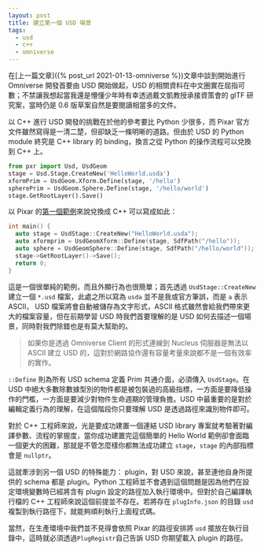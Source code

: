 ```yaml
---
layout: post
title: 建立第一個 USD 場景
tags:
  - usd
  - c++
  - omniverse
---
```


在[上一篇文章]({% post_url 2021-01-13-omniverse %})文章中談到開始進行 Omniverse 開發首要由 USD 開始做起，USD 的相關資料在中文圈實在屈指可數；不禁讓我想起當我還是懵懂少年時有幸透過戴文凱教授承接資策會的 glTF 研究案，當時仍是 0.6 版草案自然是要閱讀相當多的文件。

以 C++ 進行 USD 開發的挑戰在於他的參考要比 Python 少很多，而 Pixar 官方文件雖然寫得是一清二楚，但卻缺乏一條明晰的道路。但由於 USD 的 Python module 終究是 C++ library 的 binding，換言之從 Python 的操作流程可以兌換到 C++ 上。

```python
from pxr import Usd, UsdGeom
stage = Usd.Stage.CreateNew('HelloWorld.usda')
xformPrim = UsdGeom.Xform.Define(stage, '/hello')
spherePrim = UsdGeom.Sphere.Define(stage, '/hello/world')
stage.GetRootLayer().Save()
```

以 Pixar 的[第一個範例](https://graphics.pixar.com/usd/docs/Hello-World---Creating-Your-First-USD-Stage.html)來說兌換成 C++ 可以寫成如此：

```cpp
int main() {
  auto stage = UsdStage::CreateNew("HelloWorld.usda");
  auto xformprim = UsdGeomXform::Define(stage, SdfPath("/hello"));
  auto sphere = UsdGeomSphere::Define(stage, SdfPath("/hello/world"));
  stage->GetRootLayer()->Save();
  return 0;
}
```

這是一個很單純的範例，而且外顯行為也很簡單；首先透過 `UsdStage::CreateNew` 建立一個 `*.usd` 檔案，此處之所以寫為 `usda` 並不是我或官方筆誤，而是 `a` 表示 ASCII， USD 檔案將會自動被儲存為文字形式，ASCII 格式雖然會給我們帶來更大的檔案容量，但在前期學習 USD 時我們首要理解的是 USD 如何去描述一個場景，同時對我們除錯也是有莫大幫助的。

> 如果你是透過 Omniverse Client 的形式連線到 Nucleus 伺服器是無法以 ASCII 建立 USD 的，這對於網路協作還有容量考量來說都不是一個有效率的實作。

`::Define` 則為所有 USD schema 定義 Prim 共通介面，必須傳入 `UsdStage`。在 USD 中絕大多數除數據型別的物件都是被包裝過的高級指標，一方面是要降低操作的門檻，一方面是要減少對物件生命週期的管理負擔。USD 中最重要的是對於編輯定義行為的理解，在這個階段你只要理解 USD 是透過路徑來識別物件即可。

對於 C++ 工程師來說，光是要成功建置一個連結 USD library 專案就考驗著對編譯參數、流程的掌握度，當你成功建置完這個簡單的 Hello World 範例卻會面臨一個更大的困難，那就是不管怎麼樣你都無法成功建立 `stage`，`stage` 的內部指標會是 `nullptr`。

這就牽涉到另一個 USD 的特殊能力： plugin，對 USD 來說，甚至連他自身所提供的 schema 都是 plugin。Python 工程師並不會遇到這個問題是因為他們在設定環境變數時已經將含有 plugin 設定的路徑加入執行環境中。但對於自己編譯執行檔的 C++ 工程師來說這個前提並不存在。若將存在 `plugInfo.json` 的目錄 `usd` 複製到執行路徑下，就能夠順利執行上面程式碼。

當然，在生產環境中我們並不見得會依照 Pixar 的路徑安排將 `usd` 擺放在執行目錄中，這時就必須透過`PlugRegistr`自己告訴 USD 你期望載入 plugin 的路徑。

<!-- ![result](/assets/2021-02-04-first-usd-kokoro.PNG) -->